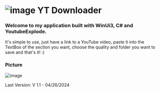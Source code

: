 # ![image](https://github.com/TXG0Fk3/YT-Downloader/assets/137466333/cb3c7512-b214-450a-8273-1b109b47b09a) YT Downloader

### Welcome to my application built with WinUi3, C# and YoutubeExplode.

It's simple to use, just have a link to a YouTube video, paste it into the TextBox of the section you want, choose the quality and folder you want to save and that's it! :)



### Picture
![image](https://github.com/TXG0Fk3/YT-Downloader/assets/137466333/a0eaa01e-b441-40fe-80dc-4afffca93032)

Last Version: V 1.1 - 04/26/2024
